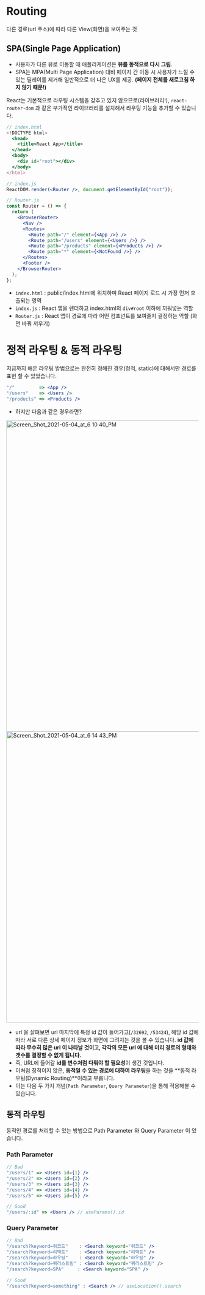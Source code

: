 # Routing

다른 경로(url 주소)에 따라 다른 View(화면)을 보여주는 것

## SPA(Single Page Application)

- 사용자가 다른 뷰로 이동할 때 애플리케이션은 **뷰를 동적으로 다시 그림**.
- SPA는 MPA(Multi Page Application) 대비 페이지 간 이동 시 사용자가 느낄 수 있는 딜레이를 제거해 일반적으로 더 나은 UX를 제공. **(페이지 전체를 새로고침 하지 않기 때문!)**

React는 기본적으로 라우팅 시스템을 갖추고 있지 않으므로(라이브러리!), `react-router-dom` 과 같은 부가적인 라이브러리를 설치해서 라우팅 기능을 추가할 수 있습니다.

```jsx
// index.html
<!DOCTYPE html>
  <head>
    <title>React App</title>
  </head>
  <body>
    <div id="root"></div>
  </body>
</html>
```

```jsx
// index.js
ReactDOM.render(<Router />, document.getElementById("root"));
```

```jsx
// Router.js
const Router = () => {
  return (
    <BrowserRouter>
      <Nav />
      <Routes>
        <Route path="/" element={<App />} />
        <Route path="/users" element={<Users />} />
        <Route path="/products" element={<Products />} />
        <Route path="*" element={<NotFound />} />
      </Routes>
      <Footer />
    </BrowserRouter>
  );
};
```

- `index.html` : public/index.html에 위치하며 React 페이지 로드 시 가장 먼저 호출되는 영역
- `index.js` : React 앱을 렌더하고 index.html의 `div#root` 이하에 끼워넣는 역할
- `Router.js` : React 앱이 경로에 따라 어떤 컴포넌트를 보여줄지 결정하는 역할 (화면 바꿔 끼우기)

# 정적 라우팅 & 동적 라우팅

지금까지 해온 라우팅 방법으로는 완전히 정해진 경우(정적, static)에 대해서만 경로를 표현 할 수 있었습니다.

```jsx
"/"         => <App />
"/users"    => <Users />
"/products" => <Products />
```

- 하지만 다음과 같은 경우라면?

<img width="812" alt="Screen_Shot_2021-05-04_at_6 10 40_PM" src="https://user-images.githubusercontent.com/93597794/165733054-93534182-17ec-458e-9816-292562c95fe0.png">

<img width="761" alt="Screen_Shot_2021-05-04_at_6 14 43_PM" src="https://user-images.githubusercontent.com/93597794/165733040-57ead85b-bba7-48d3-833a-4f9629a303e6.png">

- url 을 살펴보면 url 마지막에 특정 id 값이 들어가고(`/32692`, `/53424`), 해당 id 값에 따라 서로 다른 상세 페이지 정보가 화면에 그려지는 것을 볼 수 있습니다. **id 값에 따라 무수히 많은 url 이 나타날 것이고, 각각의 모든 url 에 대해 미리 경로의 형태와 갯수를 결정할 수 없게 됩니다.**
- 즉, URL에 들어갈 **id를 변수처럼 다뤄야 할 필요성**이 생긴 것입니다.
- 이처럼 정적이지 않은, **동적일 수 있는 경로에 대하여 라우팅**을 하는 것을 **동적 라우팅(Dynamic Routing)**이라고 부릅니다.
- 이는 다음 두 가지 개념(`Path Parameter`, `Query Parameter`)을 통해 적용해볼 수 있습니다.

## 동적 라우팅

동적인 경로를 처리할 수 있는 방법으로 Path Parameter 와 Query Parameter 이 있습니다.

### Path Parameter

```jsx
// Bad
"/users/1" => <Users id={1} />
"/users/2" => <Users id={2} />
"/users/3" => <Users id={3} />
"/users/4" => <Users id={4} />
"/users/5" => <Users id={5} />
```

```jsx
// Good
"/users/:id" => <Users /> // useParams().id
```

### Query Parameter

```jsx
// Bad
"/search?keyword=위코드"    : <Search keyword="위코드" />
"/search?keyword=리액트"    : <Search keyword="리액트" />
"/search?keyword=라우팅"    : <Search keyword="라우팅" />
"/search?keyword=쿼리스트링" : <Search keyword="쿼리스트링" />
"/search?keyword=SPA"     : <Search keyword="SPA" />
```

```jsx
// Good
"/search?keyword=something" : <Search /> // useLocation().search
```

